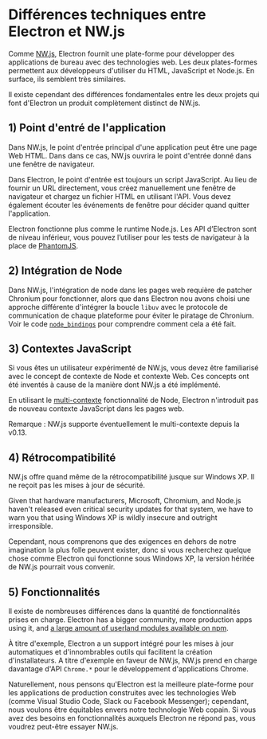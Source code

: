 # Différences techniques entre Electron et NW.js

Comme [NW.js][nwjs], Electron fournit une plate-forme pour développer des applications de bureau avec des technologies web. Les deux plates-formes permettent aux développeurs d'utiliser du HTML, JavaScript et Node.js. En surface, ils semblent très similaires.

Il existe cependant des différences fondamentales entre les deux projets qui font d'Electron un produit complètement distinct de NW.js.

## 1) Point d'entré de l'application

Dans NW.js, le point d'entrée principal d'une application peut être une page Web HTML. Dans dans ce cas, NW.js ouvrira le point d'entrée donné dans une fenêtre de navigateur.

Dans Electron, le point d'entrée est toujours un script JavaScript. Au lieu de fournir un URL directement, vous créez manuellement une fenêtre de navigateur et chargez un fichier HTML en utilisant l'API. Vous devez également écouter les événements de fenêtre pour décider quand quitter l'application.

Electron fonctionne plus comme le runtime Node.js. Les API d’Electron sont de niveau inférieur, vous pouvez l’utiliser pour les tests de navigateur à la place de [PhantomJS](https://phantomjs.org/).

## 2) Intégration de Node

Dans NW.js, l'intégration de node dans les pages web requière de patcher Chronium pour fonctionner, alors que dans Electron nou avons choisi une approche différente d'intégrer la boucle `libuv` avec le protocole de communication de chaque plateforme pour éviter le piratage de Chronium. Voir le code [`node_bindings`][node-bindings] pour comprendre comment cela a été fait.

## 3) Contextes JavaScript

Si vous êtes un utilisateur expérimenté de NW.js, vous devez être familiarisé avec le concept de contexte de Node et contexte Web. Ces concepts ont été inventés à cause de la manière dont NW.js a été implémenté.

En utilisant le [multi-contexte](https://github.com/nodejs/node-v0.x-archive/commit/756b622) fonctionnalité de Node, Electron n'introduit pas de nouveau contexte JavaScript dans les pages web.

Remarque : NW.js supporte éventuellement le multi-contexte depuis la v0.13.

## 4) Rétrocompatibilité

NW.js offre quand même de la rétrocompatibilité jusque sur Windows XP. Il ne reçoit pas les mises à jour de sécurité.

Given that hardware manufacturers, Microsoft, Chromium, and Node.js haven't released even critical security updates for that system, we have to warn you that using Windows XP is wildly insecure and outright irresponsible.

Cependant, nous comprenons que des exigences en dehors de notre imagination la plus folle peuvent exister, donc si vous recherchez quelque chose comme Electron qui fonctionne sous Windows XP, la version héritée de NW.js pourrait vous convenir.

## 5) Fonctionnalités

Il existe de nombreuses différences dans la quantité de fonctionnalités prises en charge. Electron has a bigger community, more production apps using it, and [a large amount of userland modules available on npm][electron-modules].

À titre d'exemple, Electron a un support intégré pour les mises à jour automatiques et d'innombrables outils qui facilitent la création d'installateurs. A titre d'exemple en faveur de NW.js, NW.js prend en charge davantage d'API `Chrome.*` pour le développement d'applications Chrome.

Naturellement, nous pensons qu'Electron est la meilleure plate-forme pour les applications de production construites avec les technologies Web (comme Visual Studio Code, Slack ou Facebook Messenger); cependant, nous voulons être équitables envers notre technologie Web copain. Si vous avez des besoins en fonctionnalités auxquels Electron ne répond pas, vous voudrez peut-être essayer NW.js.

[nwjs]: https://nwjs.io/
[electron-modules]: https://www.npmjs.com/search?q=electron
[node-bindings]: https://github.com/electron/electron/tree/master/lib/common
